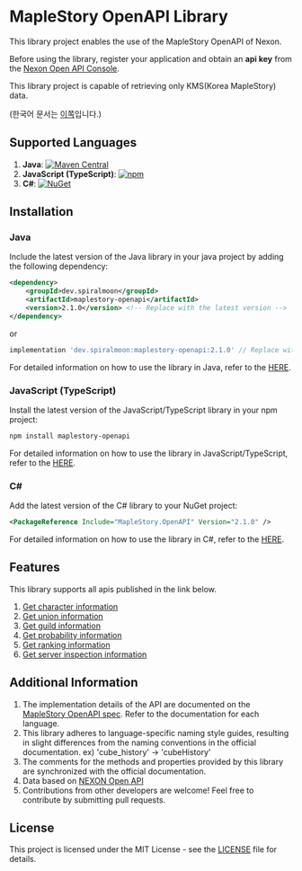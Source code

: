# MapleStory OpenAPI Library

This library project enables the use of the MapleStory OpenAPI of Nexon.

Before using the library, register your application and obtain an **api key** from the [Nexon Open API Console](https://openapi.nexon.com/my-application/).

This library project is capable of retrieving only KMS(Korea MapleStory) data.

(한국어 문서는 [이쪽](./README-ko.md)입니다.)

## Supported Languages

1. **Java**: [![Maven Central](https://img.shields.io/maven-central/v/dev.spiralmoon/maplestory-openapi)](https://search.maven.org/artifact/dev.spiralmoon/maplestory-openapi)
2. **JavaScript (TypeScript)**: [![npm](https://img.shields.io/npm/v/maplestory-openapi)](https://www.npmjs.com/package/maplestory-openapi)
3. **C#**: [![NuGet](https://img.shields.io/nuget/v/MapleStory.OpenAPI)](https://www.nuget.org/packages/MapleStory.OpenAPI)

## Installation

### Java

Include the latest version of the Java library in your java project by adding the following dependency:

```xml
<dependency>
    <groupId>dev.spiralmoon</groupId>
    <artifactId>maplestory-openapi</artifactId>
    <version>2.1.0</version> <!-- Replace with the latest version -->
</dependency>
```
or
```groovy
implementation 'dev.spiralmoon:maplestory-openapi:2.1.0' // Replace with the latest version
```

For detailed information on how to use the library in Java, refer to the [HERE](./java/README.md).

### JavaScript (TypeScript)

Install the latest version of the JavaScript/TypeScript library in your npm project:

```bash
npm install maplestory-openapi
```

For detailed information on how to use the library in JavaScript/TypeScript, refer to the [HERE](./js/README.md).

### C#

Add the latest version of the C# library to your NuGet project:


```xml
<PackageReference Include="MapleStory.OpenAPI" Version="2.1.0" />
```


For detailed information on how to use the library in C#, refer to the [HERE](./csharp/README.md).

## Features
This library supports all apis published in the link below.

1. [Get character information](https://openapi.nexon.com/game/maplestory/?id=22)
2. [Get union information](https://openapi.nexon.com/game/maplestory/?id=23)
3. [Get guild information](https://openapi.nexon.com/game/maplestory/?id=24)
4. [Get probability information](https://openapi.nexon.com/game/maplestory/?id=25)
5. [Get ranking information](https://openapi.nexon.com/game/maplestory/?id=26)
6. [Get server inspection information](https://api.maplestory.nexon.com/soap/maplestory.asmx?op=GetInspectionInfo)

## Additional Information

1. The implementation details of the API are documented on the [MapleStory OpenAPI spec](https://openapi.nexon.com/game/maplestory). Refer to the documentation for each language.
2. This library adheres to language-specific naming style guides, resulting in slight differences from the naming conventions in the official documentation. ex) 'cube_history' -> 'cubeHistory'
3. The comments for the methods and properties provided by this library are synchronized with the official documentation.
4. Data based on [NEXON Open API](https://openapi.nexon.com)
5. Contributions from other developers are welcome! Feel free to contribute by submitting pull requests.

## License

This project is licensed under the MIT License - see the [LICENSE](./LICENSE) file for details.